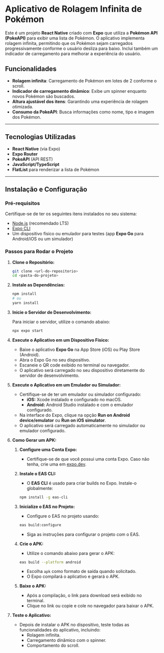 # Aplicativo de Rolagem Infinita de Pokémon

Este é um projeto **React Native** criado com **Expo** que utiliza a **Pokémon API (PokeAPI)** para exibir uma lista de Pokémon. O aplicativo implementa rolagem infinita, permitindo que os Pokémon sejam carregados progressivamente conforme o usuário desliza para baixo. Inclui também um indicador de carregamento para melhorar a experiência do usuário.

## Funcionalidades

-  **Rolagem infinita**: Carregamento de Pokémon em lotes de 2 conforme o scroll.
-  **Indicador de carregamento dinâmico**: Exibe um spinner enquanto novos Pokémon são buscados.
-  **Altura ajustável dos itens**: Garantindo uma experiência de rolagem otimizada.
-  **Consumo da PokeAPI**: Busca informações como nome, tipo e imagem dos Pokémon.

---

## Tecnologias Utilizadas

-  **React Native** (via Expo)
-  **Expo Router**
-  **PokeAPI** (API REST)
-  **JavaScript/TypeScript**
-  **FlatList** para renderizar a lista de Pokémon

---

## Instalação e Configuração

### Pré-requisitos

Certifique-se de ter os seguintes itens instalados no seu sistema:

-  [Node.js](https://nodejs.org/) (recomendado LTS)
-  [Expo CLI](https://docs.expo.dev/get-started/installation/)
-  Um dispositivo físico ou emulador para testes (app **Expo Go** para Android/iOS ou um simulador)

### Passos para Rodar o Projeto

1. **Clone o Repositório:**

   ```bash
   git clone <url-do-repositorio>
   cd <pasta-do-projeto>

   ```

2. **Instale as Dependências:**

   ```bash
   npm install
   # ou
   yarn install
   ```

3. **Inicie o Servidor de Desenvolvimento:**

   Para iniciar o servidor, utilize o comando abaixo:

   ```bash
   npx expo start
   ```

4. **Execute o Aplicativo em um Dispositivo Físico:**

   -  Baixe o aplicativo **Expo Go** na App Store (iOS) ou Play Store (Android).
   -  Abra o Expo Go no seu dispositivo.
   -  Escaneie o QR code exibido no terminal ou navegador.
   -  O aplicativo será carregado no seu dispositivo diretamente do servidor de desenvolvimento.

5. **Execute o Aplicativo em um Emulador ou Simulador:**

   -  Certifique-se de ter um emulador ou simulador configurado:
      -  **iOS:** Xcode instalado e configurado no macOS.
      -  **Android:** Android Studio instalado e com o emulador configurado.
   -  Na interface do Expo, clique na opção **Run on Android device/emulator** ou **Run on iOS simulator**.
   -  O aplicativo será carregado automaticamente no simulador ou emulador configurado.

6. **Como Gerar um APK:**

   1. **Configure uma Conta Expo:**

      -  Certifique-se de que você possui uma conta Expo. Caso não tenha, crie uma em [expo.dev](https://expo.dev/).

   2. **Instale o EAS CLI:**

      -  O **EAS CLI** é usado para criar builds no Expo. Instale-o globalmente:

      ```bash
      npm install -g eas-cli
      ```

   3. **Inicialize o EAS no Projeto:**

      -  Configure o EAS no projeto usando:

      ```bash
      eas build:configure
      ```

      -  Siga as instruções para configurar o projeto com o EAS.

   4. **Crie o APK:**

      -  Utilize o comando abaixo para gerar o APK:

      ```bash
      eas build --platform android
      ```

      -  Escolha `apk` como formato de saída quando solicitado.
      -  O Expo compilará o aplicativo e gerará o APK.

   5. **Baixe o APK:**
      -  Após a compilação, o link para download será exibido no terminal.
      -  Clique no link ou copie e cole no navegador para baixar o APK.

7. **Teste o Aplicativo:**

   -  Depois de instalar o APK no dispositivo, teste todas as funcionalidades do aplicativo, incluindo:
      -  Rolagem infinita.
      -  Carregamento dinâmico com o spinner.
      -  Comportamento do scroll.

